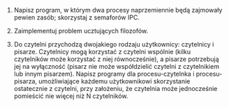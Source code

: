 1. Napisz program, w którym dwa procesy naprzemiennie będą zajmowały pewien
   zasób; skorzystaj z semaforów IPC.

2. Zaimplementuj problem ucztujących filozofów.

3. Do czytelni przychodzą dwojakiego rodzaju użytkownicy: czytelnicy i pisarze.
   Czytelnicy mogą korzystać z czytelni wspólnie (kilku czytelników może
           korzystać z niej równocześnie), a pisarze potrzebują jej na
   wyłączność (pisarz nie może współdzielić czytelni z czytelnikiem lub innym
           pisarzem). Napisz programy dla procesu-czytelnka i procesu-pisarza,
   umożliwiające każdemu użytkownikowi skorzystanie ostatecznie z czytelni,
   przy założeniu, że czytelnia może jednocześnie pomieścić nie więcej niż N
   czytelników.
